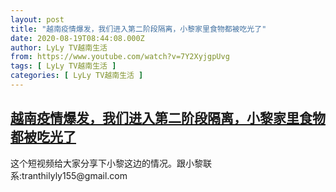 ```yaml
---
layout: post
title: "越南疫情爆发，我们进入第二阶段隔离，小黎家里食物都被吃光了"
date: 2020-08-19T08:44:08.000Z
author: LyLy TV越南生活
from: https://www.youtube.com/watch?v=7Y2XyjgpUvg
tags: [ LyLy TV越南生活 ]
categories: [ LyLy TV越南生活 ]
---
```

<!--1597826648000-->
[越南疫情爆发，我们进入第二阶段隔离，小黎家里食物都被吃光了](https://www.youtube.com/watch?v=7Y2XyjgpUvg)
------

<div>
这个短视频给大家分享下小黎这边的情况。跟小黎联系:tranthilyly155@gmail.com
</div>

